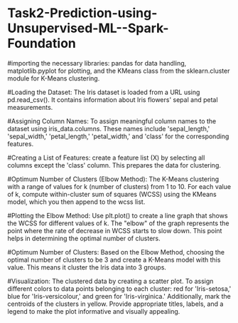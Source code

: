 # Task2-Prediction-using-Unsupervised-ML--Spark-Foundation

#importing the necessary libraries: 
pandas for data handling, matplotlib.pyplot for plotting, and the KMeans class from the sklearn.cluster module for K-Means clustering.

#Loading the Dataset:
The Iris dataset is loaded from a URL using pd.read_csv(). It contains information about Iris flowers' sepal and petal measurements.

#Assigning Column Names:
To assign meaningful column names to the dataset using iris_data.columns. These names include 'sepal_length,' 'sepal_width,' 'petal_length,' 'petal_width,' and 'class' for the corresponding features.

#Creating a List of Features:
create a feature list (X) by selecting all columns except the 'class' column. This prepares the data for clustering.

#Optimum Number of Clusters (Elbow Method):
The K-Means clustering with a range of values for k (number of clusters) from 1 to 10. For each value of k, compute within-cluster sum of squares (WCSS) using the KMeans model, which you then append to the wcss list.

#Plotting the Elbow Method:
Use plt.plot() to create a line graph that shows the WCSS for different values of k. The "elbow" of the graph represents the point where the rate of decrease in WCSS starts to slow down. This point helps in determining the optimal number of clusters.

#Optimum Number of Clusters:
Based on the Elbow Method, choosing the optimal number of clusters to be 3 and create a K-Means model with this value. This means it cluster the Iris data into 3 groups.

#Visualization:
The clustered data by creating a scatter plot. To assign different colors to data points belonging to each cluster: red for 'Iris-setosa,' blue for 'Iris-versicolour,' and green for 'Iris-virginica.' Additionally, mark the centroids of the clusters in yellow. Provide appropriate titles, labels, and a legend to make the plot informative and visually appealing.

